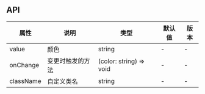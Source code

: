 ## API

| 属性      | 说明             | 类型                    | 默认值 | 版本 |
| --------- | ---------------- | ----------------------- | ------ | ---- |
| value     | 颜色             | string                  | -      | -    |
| onChange  | 变更时触发的方法 | (color: string) => void | -      | -    |
| className | 自定义类名       | string                  | -      | -    |
